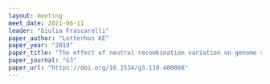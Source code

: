 ```yaml
---
layout: meeting
meet_date: 2021-06-11
leader: "Giulia Frascarelli"
paper_author: "Lotterhos KE"
paper_year: "2019"
paper_title: "The effect of neutral recombination variation on genome scans for selection"
paper_journal: "G3"
paper_url: "https://doi.org/10.1534/g3.119.400088"
---
```

